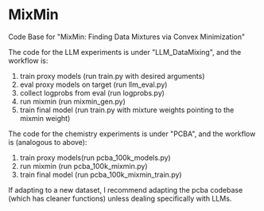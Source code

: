 # MixMin
Code Base for "MixMin: Finding Data Mixtures via Convex Minimization"

The code for the LLM experiments is under "LLM_DataMixing", and the workflow is:

1) train proxy models (run train.py with desired arguments)
2) eval proxy models on target (run llm_eval.py)
3) collect logprobs from eval (run logprobs.py)
4) run mixmin (run mixmin_gen.py)
5) train final model (run train.py with mixture weights pointing to the mixmin weight)

The code for the chemistry experiments is under "PCBA", and the workflow is (analogous to above):

1) train proxy models(run pcba_100k_models.py)
2) run mixmin (run pcba_100k_mixmin.py)
3) train final model (run pcba_100k_mixmin_train.py)

If adapting to a new dataset, I recommend adapting the pcba codebase (which has cleaner functions) unless dealing specifically with LLMs.


